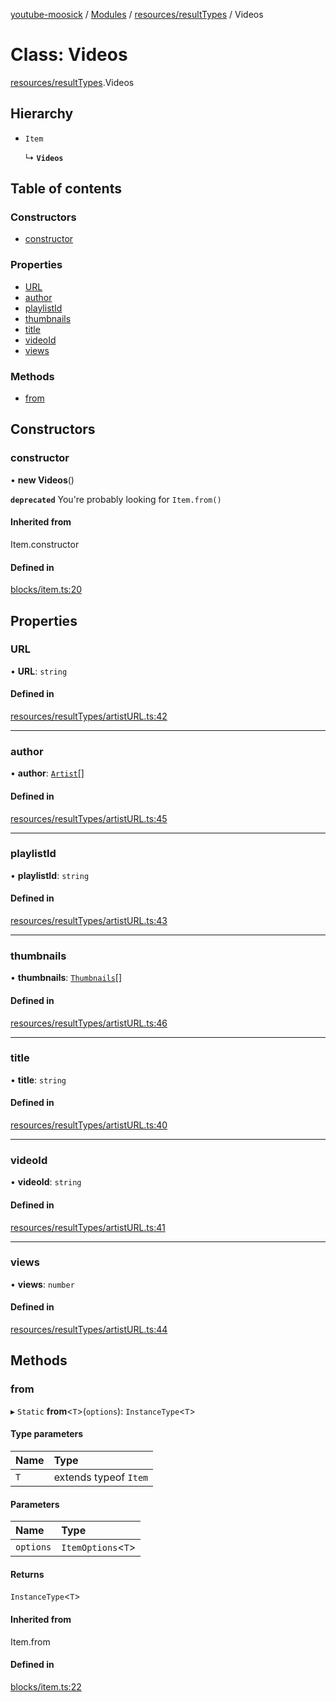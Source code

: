 [youtube-moosick](../README.md) / [Modules](../modules.md) / [resources/resultTypes](../modules/resources_resultTypes.md) / Videos

# Class: Videos

[resources/resultTypes](../modules/resources_resultTypes.md).Videos

## Hierarchy

- `Item`

  ↳ **`Videos`**

## Table of contents

### Constructors

- [constructor](resources_resultTypes.Videos.md#constructor)

### Properties

- [URL](resources_resultTypes.Videos.md#url)
- [author](resources_resultTypes.Videos.md#author)
- [playlistId](resources_resultTypes.Videos.md#playlistid)
- [thumbnails](resources_resultTypes.Videos.md#thumbnails)
- [title](resources_resultTypes.Videos.md#title)
- [videoId](resources_resultTypes.Videos.md#videoid)
- [views](resources_resultTypes.Videos.md#views)

### Methods

- [from](resources_resultTypes.Videos.md#from)

## Constructors

### constructor

• **new Videos**()

**`deprecated`** You're probably looking for `Item.from()`

#### Inherited from

Item.constructor

#### Defined in

[blocks/item.ts:20](https://github.com/EvasiveXkiller/youtube-moosick/blob/7a28efb/src/blocks/item.ts#L20)

## Properties

### URL

• **URL**: `string`

#### Defined in

[resources/resultTypes/artistURL.ts:42](https://github.com/EvasiveXkiller/youtube-moosick/blob/7a28efb/src/resources/resultTypes/artistURL.ts#L42)

___

### author

• **author**: [`Artist`](resources_generalTypes.Artist.md)[]

#### Defined in

[resources/resultTypes/artistURL.ts:45](https://github.com/EvasiveXkiller/youtube-moosick/blob/7a28efb/src/resources/resultTypes/artistURL.ts#L45)

___

### playlistId

• **playlistId**: `string`

#### Defined in

[resources/resultTypes/artistURL.ts:43](https://github.com/EvasiveXkiller/youtube-moosick/blob/7a28efb/src/resources/resultTypes/artistURL.ts#L43)

___

### thumbnails

• **thumbnails**: [`Thumbnails`](resources_generalTypes.Thumbnails.md)[]

#### Defined in

[resources/resultTypes/artistURL.ts:46](https://github.com/EvasiveXkiller/youtube-moosick/blob/7a28efb/src/resources/resultTypes/artistURL.ts#L46)

___

### title

• **title**: `string`

#### Defined in

[resources/resultTypes/artistURL.ts:40](https://github.com/EvasiveXkiller/youtube-moosick/blob/7a28efb/src/resources/resultTypes/artistURL.ts#L40)

___

### videoId

• **videoId**: `string`

#### Defined in

[resources/resultTypes/artistURL.ts:41](https://github.com/EvasiveXkiller/youtube-moosick/blob/7a28efb/src/resources/resultTypes/artistURL.ts#L41)

___

### views

• **views**: `number`

#### Defined in

[resources/resultTypes/artistURL.ts:44](https://github.com/EvasiveXkiller/youtube-moosick/blob/7a28efb/src/resources/resultTypes/artistURL.ts#L44)

## Methods

### from

▸ `Static` **from**<`T`\>(`options`): `InstanceType`<`T`\>

#### Type parameters

| Name | Type |
| :------ | :------ |
| `T` | extends typeof `Item` |

#### Parameters

| Name | Type |
| :------ | :------ |
| `options` | `ItemOptions`<`T`\> |

#### Returns

`InstanceType`<`T`\>

#### Inherited from

Item.from

#### Defined in

[blocks/item.ts:22](https://github.com/EvasiveXkiller/youtube-moosick/blob/7a28efb/src/blocks/item.ts#L22)
